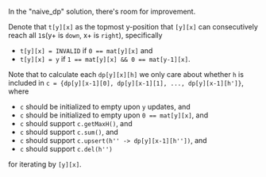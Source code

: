 In the "naive_dp" solution, there's room for improvement. 

Denote that `t[y][x]` as the topmost y-position that `[y][x]` can consecutively reach all `1`s(y+ is `down`, x+ is `right`), specifically 
- `t[y][x] = INVALID` if `0 == mat[y][x]` and 
- `t[y][x] = y` if `1 == mat[y][x] && 0 == mat[y-1][x]`. 

Note that to calculate each `dp[y][x][h]` we only care about whether `h` is included in `c = {dp[y][x-1][0], dp[y][x-1][1], ..., dp[y][x-1][h']}`, where 

- `c` should be initialized to empty upon `y` updates, and
- `c` should be initialized to empty upon `0 == mat[y][x]`, and
- `c` should support `c.getMaxH()`, and 
- `c` should support `c.sum()`, and 
- `c` should support `c.upsert(h'' -> dp[y][x-1][h''])`, and 
- `c` should support `c.del(h'')` 

for iterating by `[y][x]`. 
